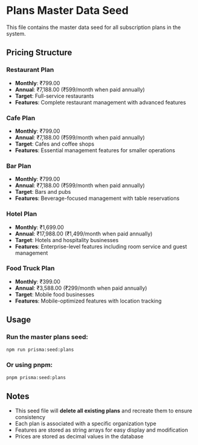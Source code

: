 # Plans Master Data Seed

This file contains the master data seed for all subscription plans in the system.

## Pricing Structure

### Restaurant Plan
- **Monthly**: ₹799.00
- **Annual**: ₹7,188.00 (₹599/month when paid annually)
- **Target**: Full-service restaurants
- **Features**: Complete restaurant management with advanced features

### Cafe Plan
- **Monthly**: ₹799.00
- **Annual**: ₹7,188.00 (₹599/month when paid annually)
- **Target**: Cafes and coffee shops
- **Features**: Essential management features for smaller operations

### Bar Plan
- **Monthly**: ₹799.00
- **Annual**: ₹7,188.00 (₹599/month when paid annually)
- **Target**: Bars and pubs
- **Features**: Beverage-focused management with table reservations

### Hotel Plan
- **Monthly**: ₹1,699.00
- **Annual**: ₹17,988.00 (₹1,499/month when paid annually)
- **Target**: Hotels and hospitality businesses
- **Features**: Enterprise-level features including room service and guest management

### Food Truck Plan
- **Monthly**: ₹399.00
- **Annual**: ₹3,588.00 (₹299/month when paid annually)
- **Target**: Mobile food businesses
- **Features**: Mobile-optimized features with location tracking

## Usage

### Run the master plans seed:
```bash
npm run prisma:seed:plans
```

### Or using pnpm:
```bash
pnpm prisma:seed:plans
```

## Notes

- This seed file will **delete all existing plans** and recreate them to ensure consistency
- Each plan is associated with a specific organization type
- Features are stored as string arrays for easy display and modification
- Prices are stored as decimal values in the database

